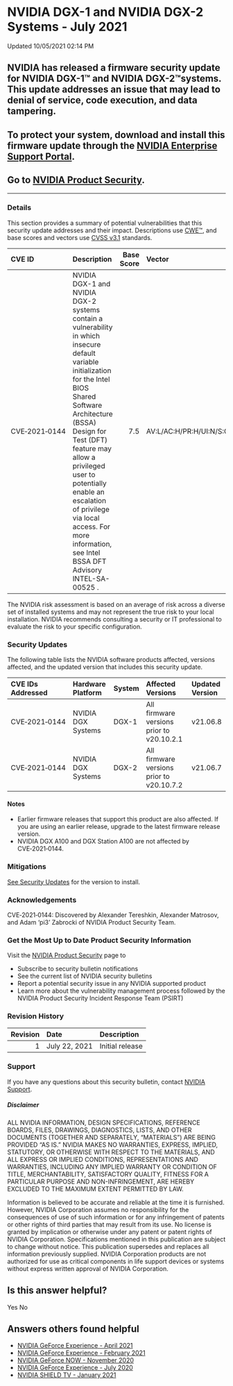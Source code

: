 

 NVIDIA DGX-1 and NVIDIA DGX-2 Systems - July 2021
====================================================================




 Updated 10/05/2021 02:14 PM



NVIDIA has released a firmware security update for NVIDIA DGX-1™ and NVIDIA DGX-2™systems. This update addresses an issue that may lead to denial of service, code execution, and data tampering.
-------------------------------------------------------------------------------------------------------------------------------------------------------------------------------------------------


To protect your system, download and install this firmware update through the [NVIDIA Enterprise Support Portal](https://nvid.nvidia.com/dashboard/).
-----------------------------------------------------------------------------------------------------------------------------------------------------


Go to [NVIDIA Product Security](https://www.nvidia.com/security/).
------------------------------------------------------------------






---




### Details


This section provides a summary of potential vulnerabilities that this security update addresses and their impact. Descriptions use [CWE™](https://cwe.mitre.org/), and base scores and vectors use [CVSS v3.1](https://www.first.org/cvss/specification-document) standards.


| CVE ID | Description | Base Score | Vector |
|:--------------|:------------------------------------------------------------------------------------------------------------------------------------------------------------------------------------------------------------------------------------------------------------------------------------------------------------------------------------------------------------------------|-------------:|:------------------------------------|
| CVE‑2021‑0144 | NVIDIA DGX-1 and NVIDIA DGX-2 systems contain a vulnerability in which insecure default variable initialization for the Intel BIOS Shared Software Architecture (BSSA) Design for Test (DFT) feature may allow a privileged user to potentially enable an escalation of privilege via local access. For more information, see Intel BSSA DFT Advisory INTEL-SA-00525 . | 7.5 | AV:L/AC:H/PR:H/UI:N/S:C/C:H/I:H/A:H |
The NVIDIA risk assessment is based on an average of risk across a diverse set of installed systems and may not represent the true risk to your local installation. NVIDIA recommends consulting a security or IT professional to evaluate the risk to your specific configuration.


### Security Updates


The following table lists the NVIDIA software products affected, versions affected, and the updated version that includes this security update.


| CVE IDs Addressed | Hardware Platform | System | Affected Versions | Updated Version |
|:--------------------|:--------------------|:---------|:------------------------------------------|:------------------|
| CVE‑2021‑0144 | NVIDIA DGX Systems | DGX-1 | All firmware versions prior to v20.10.2.1 | v21.06.8 |
| CVE‑2021‑0144 | NVIDIA DGX Systems | DGX-2 | All firmware versions prior to v20.10.7.2 | v21.06.7 |
#### Notes


* Earlier firmware releases that support this product are also affected. If you are using an earlier release, upgrade to the latest firmware release version.
* NVIDIA DGX A100 and DGX Station A100 are not affected by CVE‑2021‑0144.


### Mitigations


[See Security Updates](#security-updates) for the version to install.


### Acknowledgements


CVE‑2021‑0144: Discovered by Alexander Tereshkin, Alexander Matrosov, and Adam ‘pi3’ Zabrocki of NVIDIA Product Security Team.


### Get the Most Up to Date Product Security Information


Visit the [NVIDIA Product Security](https://www.nvidia.com/security/) page to


* Subscribe to security bulletin notifications
* See the current list of NVIDIA security bulletins
* Report a potential security issue in any NVIDIA supported product
* Learn more about the vulnerability management process followed by the NVIDIA Product Security Incident Response Team (PSIRT)


### Revision History


| Revision | Date | Description |
|-----------:|:--------------|:----------------|
| 1 | July 22, 2021 | Initial release |
### Support


If you have any questions about this security bulletin, contact [NVIDIA Support](https://www.nvidia.com/object/support.html).


##### Disclaimer


ALL NVIDIA INFORMATION, DESIGN SPECIFICATIONS, REFERENCE BOARDS, FILES, DRAWINGS, DIAGNOSTICS, LISTS, AND OTHER DOCUMENTS (TOGETHER AND SEPARATELY, “MATERIALS”) ARE BEING PROVIDED “AS IS.” NVIDIA MAKES NO WARRANTIES, EXPRESS, IMPLIED, STATUTORY, OR OTHERWISE WITH RESPECT TO THE MATERIALS, AND ALL EXPRESS OR IMPLIED CONDITIONS, REPRESENTATIONS AND WARRANTIES, INCLUDING ANY IMPLIED WARRANTY OR CONDITION OF TITLE, MERCHANTABILITY, SATISFACTORY QUALITY, FITNESS FOR A PARTICULAR PURPOSE AND NON-INFRINGEMENT, ARE HEREBY EXCLUDED TO THE MAXIMUM EXTENT PERMITTED BY LAW.


Information is believed to be accurate and reliable at the time it is furnished. However, NVIDIA Corporation assumes no responsibility for the consequences of use of such information or for any infringement of patents or other rights of third parties that may result from its use. No license is granted by implication or otherwise under any patent or patent rights of NVIDIA Corporation. Specifications mentioned in this publication are subject to change without notice. This publication supersedes and replaces all information previously supplied. NVIDIA Corporation products are not authorized for use as critical components in life support devices or systems without express written approval of NVIDIA Corporation.










Is this answer helpful?
-----------------------



Yes
No







Answers others found helpful
----------------------------


* [ NVIDIA GeForce Experience - April 2021](/app/answers/detail/a_id/5184/related/1)
* [ NVIDIA GeForce Experience - February 2021](/app/answers/detail/a_id/5155/related/1)
* [ NVIDIA GeForce NOW - November 2020](/app/answers/detail/a_id/5096/related/1)
* [ NVIDIA GeForce Experience - July 2020](/app/answers/detail/a_id/5038/related/1)
* [ NVIDIA SHIELD TV - January 2021](/app/answers/detail/a_id/5148/related/1)








